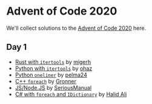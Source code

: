 # Advent of Code 2020

We'll collect solutions to the [Advent of Code 2020](https://adventofcode.com/2020) here.

## Day 1

* [Rust with `itertools`](https://github.com/migerh/aoc-2020-rs/blob/main/src/day1/mod.rs) by [migerh](https://github.com/migerh)
* [Python with `itertools`](https://github.com/ohaz/adventofcode2020/blob/main/day1/day1.py) by [ohaz](https://github.com/ohaz)
* [Python `oneliner`](https://github.com/pelma24/AdventOfCode/blob/master/2020/day1.py) by [pelma24](https://github.com/pelma24)
* [C++ `foreach`](https://github.com/Gronner/aoc-2020/blob/main/src/day1.cpp) by [Gronner](https://github.com/Gronner)
* [JS/Node.JS](https://github.com/seriousManual/aoc_1) by [SeriousManual](https://github.com/seriousmanual)
* [C# with `foreach` and `IDictionary`](https://github.com/halid-ali/adventCodeChallenge/tree/main/day-01) by [Halid Ali](https://github.com/halid-ali)